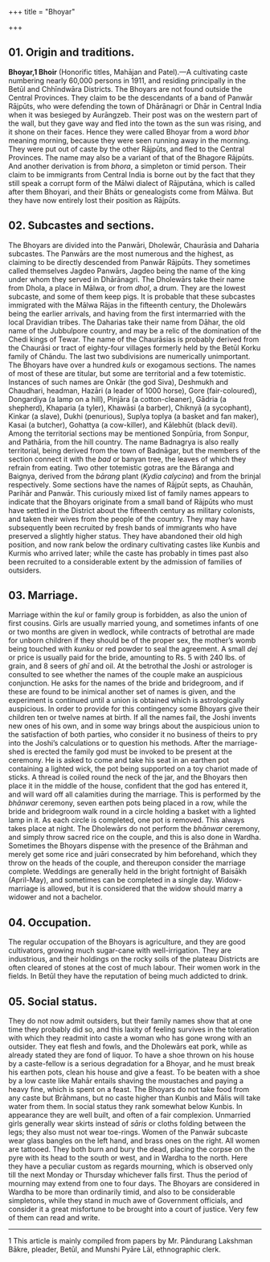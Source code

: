 +++
title = "Bhoyar"

+++


## 01. Origin and traditions.

**Bhoyar,1 Bhoir** \(Honorific titles, Mahājan and Patel\).—A cultivating caste numbering nearly 60,000 persons in 1911, and residing principally in the Betūl and Chhīndwāra Districts. The Bhoyars are not found outside the Central Provinces. They claim to be the descendants of a band of Panwār Rājpūts, who were defending the town of Dhārānagri or Dhār in Central India when it was besieged by Aurāngzeb. Their post was on the western part of the wall, but they gave way and fled into the town as the sun was rising, and it shone on their faces. Hence they were called Bhoyar from a word *bhor* meaning morning, because they were seen running away in the morning. They were put out of caste by the other Rājpūts, and fled to the Central Provinces. The name may also be a variant of that of the Bhagore Rājpūts. And another derivation is from *bhora*, a simpleton or timid person. Their claim to be immigrants from Central India is borne out by the fact that they still speak a corrupt form of the Mālwi dialect of Rājputāna, which is called after them Bhoyari, and their Bhāts or genealogists come from Mālwa. But they have now entirely lost their position as Rājpūts. 



## 02. Subcastes and sections.

The Bhoyars are divided into the Panwāri, Dholewār, Chaurāsia and Daharia subcastes. The Panwārs are the most numerous and the highest, as claiming to be directly descended from Panwār Rājpūts. They sometimes called themselves Jagdeo Panwārs, Jagdeo being the name of the king under whom they served in Dhārānagri. The Dholewārs take their name from Dhola, a place in Mālwa, or from *dhol*, a drum. They are the lowest subcaste, and some of them keep pigs. It is probable that these subcastes immigrated with the Mālwa Rājas in the fifteenth century, the Dholewārs being the earlier arrivals, and having from the first intermarried with the local Dravidian tribes. The Daharias take their name from Dāhar, the old name of the Jubbulpore country, and may be a relic of the domination of the Chedi kings of Tewar. The name of the Chaurāsias is probably derived from the Chaurāsi or tract of eighty-four villages formerly held by the Betūl Korku family of Chāndu. The last two subdivisions are numerically unimportant. The Bhoyars have over a hundred *kuls* or exogamous sections. The names of most of these are titular, but some are territorial and a few totemistic. Instances of such names are Onkār \(the god Siva\), Deshmukh and Chaudhari, headman, Hazāri \(a leader of 1000 horse\), Gore \(fair-coloured\), Dongardiya \(a lamp on a hill\), Pinjāra \(a cotton-cleaner\), Gādria \(a shepherd\), Khaparia \(a tyler\), Khawāsi \(a barber\), Chiknyā \(a sycophant\), Kinkar \(a slave\), Dukhi \(penurious\), Suplya toplya \(a basket and fan maker\), Kasai \(a butcher\), Gohattya \(a cow-killer\), and Kālebhūt \(black devil\). Among the territorial sections may be mentioned Sonpūria, from Sonpur, and Pathāria, from the hill country. The name Badnagrya is also really territorial, being derived from the town of Badnāgar, but the members of the section connect it with the *bad* or banyan tree, the leaves of which they refrain from eating. Two other totemistic gotras are the Bāranga and Baignya, derived from the *bārang* plant \(*Kydia calycina*\) and from the brinjal respectively. Some sections have the names of Rājpūt septs, as Chauhān, Parihār and Panwār. This curiously mixed list of family names appears to indicate that the Bhoyars originate from a small band of Rājpūts who must have settled in the District about the fifteenth century as military colonists, and taken their wives from the people of the country. They may have subsequently been recruited by fresh bands of immigrants who have preserved a slightly higher status. They have abandoned their old high position, and now rank below the ordinary cultivating castes like Kunbis and Kurmis who arrived later; while the caste has probably in times past also been recruited to a considerable extent by the admission of families of outsiders. 



## 03. Marriage.

Marriage within the *kul* or family group is forbidden, as also the union of first cousins. Girls are usually married young, and sometimes infants of one or two months are given in wedlock, while contracts of betrothal are made for unborn children if they should be of the proper sex, the mother’s womb being touched with *kunku* or red powder to seal the agreement. A small *dej* or price is usually paid for the bride, amounting to Rs. 5 with 240 lbs. of grain, and 8 seers of *ghī* and oil. At the betrothal the Joshi or astrologer is consulted to see whether the names of the couple make an auspicious conjunction. He asks for the names of the bride and bridegroom, and if these are found to be inimical another set of names is given, and the experiment is continued until a union is obtained which is astrologically auspicious. In order to provide for this contingency some Bhoyars give their children ten or twelve names at birth. If all the names fail, the Joshi invents new ones of his own, and in some way brings about the auspicious union to the satisfaction of both parties, who consider it no business of theirs to pry into the Joshi’s calculations or to question his methods. After the marriage-shed is erected the family god must be invoked to be present at the ceremony. He is asked to come and take his seat in an earthen pot containing a lighted wick, the pot being supported on a toy chariot made of sticks. A thread is coiled round the neck of the jar, and the Bhoyars then place it in the middle of the house, confident that the god has entered it, and will ward off all calamities during the marriage. This is performed by the *bhānwar* ceremony, seven earthen pots being placed in a row, while the bride and bridegroom walk round in a circle holding a basket with a lighted lamp in it. As each circle is completed, one pot is removed. This always takes place at night. The Dholewārs do not perform the *bhānwar* ceremony, and simply throw sacred rice on the couple, and this is also done in Wardha. Sometimes the Bhoyars dispense with the presence of the Brāhman and merely get some rice and juāri consecrated by him beforehand, which they throw on the heads of the couple, and thereupon consider the marriage complete. Weddings are generally held in the bright fortnight of Baisākh \(April-May\), and sometimes can be completed in a single day. Widow-marriage is allowed, but it is considered that the widow should marry a widower and not a bachelor. 



## 04. Occupation.

The regular occupation of the Bhoyars is agriculture, and they are good cultivators, growing much sugar-cane with well-irrigation. They are industrious, and their holdings on the rocky soils of the plateau Districts are often cleared of stones at the cost of much labour. Their women work in the fields. In Betūl they have the reputation of being much addicted to drink. 



## 05. Social status.

They do not now admit outsiders, but their family names show that at one time they probably did so, and this laxity of feeling survives in the toleration with which they readmit into caste a woman who has gone wrong with an outsider. They eat flesh and fowls, and the Dholewārs eat pork, while as already stated they are fond of liquor. To have a shoe thrown on his house by a caste-fellow is a serious degradation for a Bhoyar, and he must break his earthen pots, clean his house and give a feast. To be beaten with a shoe by a low caste like Mahār entails shaving the moustaches and paying a heavy fine, which is spent on a feast. The Bhoyars do not take food from any caste but Brāhmans, but no caste higher than Kunbis and Mālis will take water from them. In social status they rank somewhat below Kunbis. In appearance they are well built, and often of a fair complexion. Unmarried girls generally wear skirts instead of *sāris* or cloths folding between the legs; they also must not wear toe-rings. Women of the Panwār subcaste wear glass bangles on the left hand, and brass ones on the right. All women are tattooed. They both burn and bury the dead, placing the corpse on the pyre with its head to the south or west, and in Wardha to the north. Here they have a peculiar custom as regards mourning, which is observed only till the next Monday or Thursday whichever falls first. Thus the period of mourning may extend from one to four days. The Bhoyars are considered in Wardha to be more than ordinarily timid, and also to be considerable simpletons, while they stand in much awe of Government officials, and consider it a great misfortune to be brought into a court of justice. Very few of them can read and write. 



* * *

1 This article is mainly compiled from papers by Mr. Pāndurang Lakshman Bākre, pleader, Betūl, and Munshi Pyāre Lāl, ethnographic clerk. 



